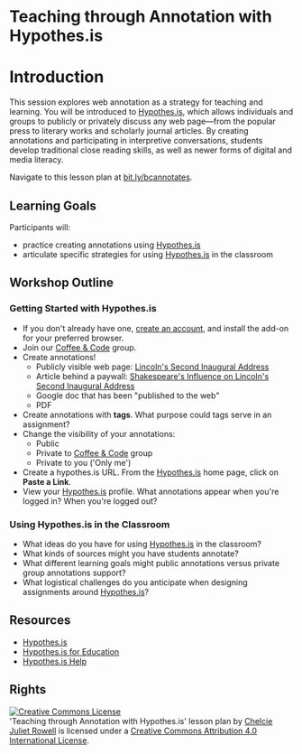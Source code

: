 # Teaching through Annotation with Hypothes.is

# Introduction

This session explores web annotation as a strategy for teaching and learning. You will be introduced to [Hypothes.is](https://web.hypothes.is), which allows individuals and groups to publicly or privately discuss any web page—from the popular press to literary works and scholarly journal articles. By creating annotations and participating in interpretive conversations, students develop traditional close reading skills, as well as newer forms of digital and media literacy.

Navigate to this lesson plan at [bit.ly/bcannotates](http://bit.ly/bcannotates).

## Learning Goals

Participants will:

- practice creating annotations using [Hypothes.is](https://web.hypothes.is)
- articulate specific strategies for using [Hypothes.is](https://web.hypothes.is) in the classroom

## Workshop Outline

### Getting Started with Hypothes.is

- If you don't already have one, [create an account](https://web.hypothes.is/start), and install the add-on for your preferred browser.
- Join our [Coffee & Code](https://hypothes.is/groups/oBmJ6bz8/coffee-code) group.
- Create annotations!
    - Publicly visible web page: [Lincoln's Second Inaugural Address](https://via.hypothes.is/https://quod.lib.umich.edu/l/lincoln/lincoln8/1:711?rgn=div1;view=fulltext)
    - Article behind a paywall: [Shakespeare's Influence on Lincoln's Second Inaugural Address](https://via.hypothes.is/http://go.galegroup.com/ps/i.do?p=AONE&sw=w&u=mlin_m_bostcoll&v=2.1&it=r&id=GALE%7CA79828718&asid=156611030d64502b1593d34a34a94eb7)
    - Google doc that has been "published to the web"
    - PDF
- Create annotations with **tags**. What purpose could tags serve in an assignment?
- Change the visibility of your annotations:
    - Public
    - Private to [Coffee & Code](https://hypothes.is/groups/oBmJ6bz8/coffee-code) group
    - Private to you ('Only me')
- Create a hypothes.is URL. From the [Hypothes.is](https://web.hypothes.is) home page, click on **Paste a Link**.
- View your [Hypothes.is](https://web.hypothes.is) profile. What annotations appear when you're logged in? When you're logged out?

### Using Hypothes.is in the Classroom

- What ideas do you have for using [Hypothes.is](https://web.hypothes.is) in the classroom?
- What kinds of sources might you have students annotate?
- What different learning goals might public annotations versus private group annotations support?
- What logistical challenges do you anticipate when designing assignments around [Hypothes.is](https://web.hypothes.is)?

## Resources

- [Hypothes.is](https://web.hypothes.is)
- [Hypothes.is for Education](https://web.hypothes.is/education)
- [Hypothes.is Help](https://hypothesis.zendesk.com/hc/en-us)

## Rights

<a rel="license" href="http://creativecommons.org/licenses/by/4.0/"><img alt="Creative Commons License" style="border-width:0" src="https://i.creativecommons.org/l/by/4.0/88x31.png" /></a><br /><span xmlns:dct="http://purl.org/dc/terms/" href="http://purl.org/dc/dcmitype/Text" property="dct:title" rel="dct:type">'Teaching through Annotation with Hypothes.is' lesson plan</span> by <a xmlns:cc="http://creativecommons.org/ns#" href="https://github.com/BCDigSchol/coffee-code/blob/master/hypothes.is/README.md" property="cc:attributionName" rel="cc:attributionURL">Chelcie Juliet Rowell</a> is licensed under a <a rel="license" href="http://creativecommons.org/licenses/by/4.0/">Creative Commons Attribution 4.0 International License</a>.
